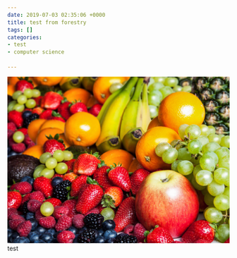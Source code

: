 ```yaml
---
date: 2019-07-03 02:35:06 +0000
title: test from forestry
tags: []
categories:
- test
- computer science

---
```

![](/uploads/1708w-getty-fruit-closeup-CarstenSchanter-EyeEm.jpg)test